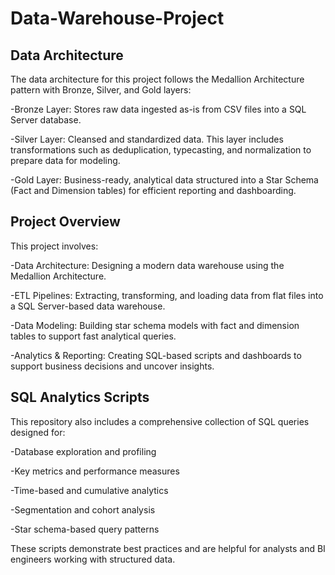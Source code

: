 # Data-Warehouse-Project

## Data Architecture
The data architecture for this project follows the Medallion Architecture pattern with Bronze, Silver, and Gold layers:

-Bronze Layer: Stores raw data ingested as-is from CSV files into a SQL Server database.

-Silver Layer: Cleansed and standardized data. This layer includes transformations such as deduplication, typecasting, and normalization to prepare data for modeling.

-Gold Layer: Business-ready, analytical data structured into a Star Schema (Fact and Dimension tables) for efficient reporting and dashboarding.

## Project Overview
This project involves:

-Data Architecture: Designing a modern data warehouse using the Medallion Architecture.

-ETL Pipelines: Extracting, transforming, and loading data from flat files into a SQL Server-based data warehouse.

-Data Modeling: Building star schema models with fact and dimension tables to support fast analytical queries.

-Analytics & Reporting: Creating SQL-based scripts and dashboards to support business decisions and uncover insights.

## SQL Analytics Scripts
This repository also includes a comprehensive collection of SQL queries designed for:

-Database exploration and profiling

-Key metrics and performance measures

-Time-based and cumulative analytics

-Segmentation and cohort analysis

-Star schema-based query patterns

These scripts demonstrate best practices and are helpful for analysts and BI engineers working with structured data.
